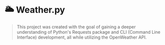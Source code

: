 # 🌥️ Weather.py
> This project was created with the goal of gaining a deeper understanding of Python's Requests package and CLI (Command Line Interface) development, all while utilizing the OpenWeather API.

